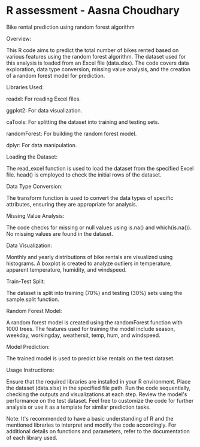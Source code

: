 # R assessment - Aasna Choudhary

Bike rental prediction using random forest algorithm

Overview:

This R code aims to predict the total number of bikes rented based on various features using the random forest algorithm. The dataset used for this analysis is loaded from an Excel file (data.xlsx). The code covers data exploration, data type conversion, missing value analysis, and the creation of a random forest model for prediction.


Libraries Used:

readxl: For reading Excel files.

ggplot2: For data visualization.

caTools: For splitting the dataset into training and testing sets.

randomForest: For building the random forest model.

dplyr: For data manipulation.


Loading the Dataset:

The read_excel function is used to load the dataset from the specified Excel file.
head() is employed to check the initial rows of the dataset.


Data Type Conversion:

The transform function is used to convert the data types of specific attributes, ensuring they are appropriate for analysis.


Missing Value Analysis:

The code checks for missing or null values using is.na() and which(is.na()).
No missing values are found in the dataset.


Data Visualization:

Monthly and yearly distributions of bike rentals are visualized using histograms.
A boxplot is created to analyze outliers in temperature, apparent temperature, humidity, and windspeed.


Train-Test Split:

The dataset is split into training (70%) and testing (30%) sets using the sample.split function.


Random Forest Model:

A random forest model is created using the randomForest function with 1000 trees.
The features used for training the model include season, weekday, workingday, weathersit, temp, hum, and windspeed.


Model Prediction:

The trained model is used to predict bike rentals on the test dataset.


Usage Instructions:

Ensure that the required libraries are installed in your R environment.
Place the dataset (data.xlsx) in the specified file path.
Run the code sequentially, checking the outputs and visualizations at each step.
Review the model's performance on the test dataset.
Feel free to customize the code for further analysis or use it as a template for similar prediction tasks.

Note:
It's recommended to have a basic understanding of R and the mentioned libraries to interpret and modify the code accordingly.
For additional details on functions and parameters, refer to the documentation of each library used.
